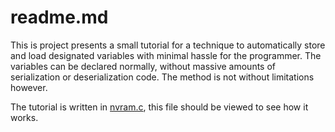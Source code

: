 # readme.md

This is project presents a small tutorial for a technique to automatically
store and load designated variables with minimal hassle for the programmer. The
variables can be declared normally, without massive amounts of serialization
or deserialization code. The method is not without limitations however.

The tutorial is written in [nvram.c][], this file should be viewed to see how
it works.

[nvram.c]: nvram.c
